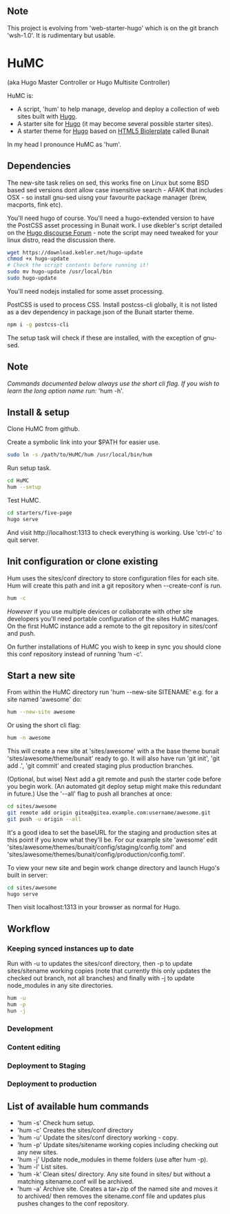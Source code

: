 ## Note

This project is evolving from 'web-starter-hugo' which is on the git branch 'wsh-1.0'.
It is rudimentary but usable.

# HuMC

(aka Hugo Master Controller or Hugo Multisite Controller)

HuMC is:

- A script, 'hum' to help manage, develop and deploy a collection of web sites built with [Hugo]().
- A starter site for [Hugo]() (it may become several possible starter sites).
- A starter theme for [Hugo]() based on [HTML5 Biolerplate]() called Bunait

In my head I pronounce HuMC as 'hum'.


## Dependencies

The new-site task relies on sed, this works fine on Linux but some BSD based sed versions dont allow case insensitive search - AFAIK that includes OSX - so install gnu-sed uisng your favourite package manager (brew, macports, fink etc).

You'll need hugo of course. You'll need a hugo-extended version to have the PostCSS asset processing in Bunait work. I use dkebler's script detailed on the [Hugo discourse Forum](https://discourse.gohugo.io/t/script-to-install-latest-hugo-release-on-macos-and-ubuntu/14774/14) - note the script may need tweaked for your linux distro, read the discussion there.

```bash
wget https://download.kebler.net/hugo-update
chmod +x hugo-update
# Check the script contents before running it!
sudo mv hugo-update /usr/local/bin
sudo hugo-update
```

You'll need nodejs installed for some asset processing.

PostCSS is used to process CSS. Install postcss-cli globally, it is not listed as a dev dependency in package.json of the Bunait starter theme.

```bash
npm i -g postcss-cli
```

The setup task will check if these are installed, with the exception of gnu-sed.

## Note
 _Commands documented below always use the short cli flag. If you wish to learn the long option name run:_ 'hum -h'.


## Install & setup

Clone HuMC from github.

Create a symbolic link into your $PATH for easier use.
```bash
sudo ln -s /path/to/HuMC/hum /usr/local/bin/hum
```

Run setup task.

```bash
cd HuMC
hum --setup
```

Test HuMC.

```bash
cd starters/five-page
hugo serve
```

And visit http://localhost:1313 to check everything is working.
Use 'ctrl-c' to quit server.

## Init configuration or clone existing

Hum uses the sites/conf directory to store configuration files for each site. Hum will create this path and init a git repository when --create-conf is run.

```bash
hum -c
```
_However_ if you use multiple devices or collaborate with other site developers you'll need portable configuration of the sites HuMC manages. On the first HuMC instance add a remote to the git repository in sites/conf and push.

On further installations of HuMC you wish to keep in sync you should clone this conf repository instead of running 'hum -c'.


## Start a new site

From within the HuMC directory run 'hum --new-site SITENAME' e.g. for a site named 'awesome' do:

```bash
hum --new-site awesome
```

Or using the short cli flag:

```bash
hum -n awesome
```

This will create a new site at 'sites/awesome' with a the base theme bunait 'sites/awesome/theme/bunait' ready to go. It will also have run 'git init', 'git add .', 'git commit' and created staging plus production branches.

(Optional, but wise) Next add a git remote and push the starter code before you begin work. (An automated git deploy setup might make this redundant in future.)
Use the '--all' flag to push all branches at once:

```bash
cd sites/awesome
git remote add origin gitea@gitea.example.com:username/awesome.git
git push -u origin --all
```

It's a good idea to set the baseURL for the staging and production sites at this point if you know  what they'll be. For our example site 'awesome' edit 'sites/awesome/themes/bunait/config/staging/config.toml' and 'sites/awesome/themes/bunait/config/production/config.toml'.

To view your new site and begin work change directory and launch Hugo's built in server:

```bash
cd sites/awesome
hugo serve
```

Then visit localhost:1313 in your browser as normal for Hugo.


## Workflow

### Keeping synced instances up to date

Run with -u to updates the sites/conf directory, then -p to update sites/sitename working copies (note that currently this only updates the checked out branch, not all branches) and finally with -j to update node_modules in any site directories. 

```bash
hum -u
hum -p
hun -j
```

### Development

### Content editing

### Deployment to Staging

### Deployment to production

## List of available hum commands

- 'hum -s' Check hum setup.
- 'hum -c' Creates the sites/conf directory
- 'hum -u' Update the sites/conf directory working - copy.
- 'hum -p' Update sites/sitename working copies including checking out any new sites.
- 'hum -j' Update node_modules in theme folders (use after hum -p).
- 'hum -l' List sites.
- 'hum -k' Clean sites/ directory. Any site found in sites/ but without a matching sitename.conf will be archived.
- 'hum -a' Archive site. Creates a tar+zip of the named site and moves it to archived/ then removes the sitename.conf file and updates plus pushes changes to the conf repository.
